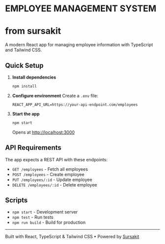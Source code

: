 # EMPLOYEE MANAGEMENT SYSTEM
# from sursakit

A modern React app for managing employee information with TypeScript and Tailwind CSS.

## Quick Setup

1. **Install dependencies**
   ```bash
   npm install
   ```

2. **Configure environment**
   Create a `.env` file:
   ```env
   REACT_APP_API_URL=https://your-api-endpoint.com/employees
   ```

3. **Start the app**
   ```bash
   npm start
   ```
   
   Opens at [http://localhost:3000](http://localhost:3000)

## API Requirements

The app expects a REST API with these endpoints:
- `GET /employees` - Fetch all employees
- `POST /employees` - Create employee
- `PUT /employees/:id` - Update employee  
- `DELETE /employees/:id` - Delete employee

## Scripts

- `npm start` - Development server
- `npm test` - Run tests
- `npm run build` - Build for production

---

Built with React, TypeScript & Tailwind CSS • Powered by [Sursakit](https://sursakit.com)